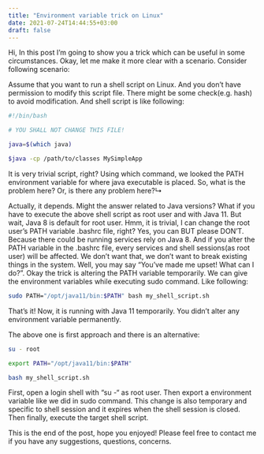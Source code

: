 ```yaml
---
title: "Environment variable trick on Linux"
date: 2021-07-24T14:44:55+03:00
draft: false
---
```


Hi, In this post I’m going to show you a trick which can be useful in some circumstances. Okay, let me make it more clear with a scenario. Consider following scenario:

Assume that you want to run a shell script on Linux. And you don’t have permission to modify this script file. There might be some check(e.g. hash) to avoid modification. And shell script is like following:

```bash
#!/bin/bash

# YOU SHALL NOT CHANGE THIS FILE!

java=$(which java)

$java -cp /path/to/classes MySimpleApp
```

It is very trivial script, right? Using which command, we looked the PATH environment variable for where java executable is placed. So, what is the problem here? Or, is there any problem here?↳

Actually, it depends. Might the answer related to Java versions? What if you have to execute the above shell script as root user and with Java 11. But wait, Java 8 is default for root user. Hmm, it is trivial, I can change the root user’s PATH variable .bashrc file, right? Yes, you can BUT please DON’T. Because there could be running services rely on Java 8. And if you alter the PATH variable in the .bashrc file, every services and shell sessions(as root user) will be affected. We don’t want that, we don’t want to break existing things in the system.
Well, you may say “You’ve made me upset! What can I do?”. Okay the trick is altering the PATH variable temporarily. We can give the environment variables while executing sudo command. Like following:

```bash
sudo PATH="/opt/java11/bin:$PATH" bash my_shell_script.sh
```

That’s it! Now, it is running with Java 11 temporarily. You didn’t alter any environment variable permanently.

The above one is first approach and there is an alternative:

```bash
su - root

export PATH="/opt/java11/bin:$PATH" 

bash my_shell_script.sh
```

First, open a login shell with “su -“ as root user. Then export a environment variable like we did in sudo command. This change is also temporary and specific to shell session and it expires when the shell session is closed. Then finally, execute the target shell script.

This is the end of the post, hope you enjoyed! Please feel free to contact me if you have any suggestions, questions, concerns.